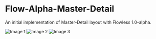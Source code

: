 # Flow-Alpha-Master-Detail
An initial implementation of Master-Detail layout with Flowless 1.0-alpha.

![Image 1](https://dl.dropboxusercontent.com/u/4363931/FlowMasterDetail-01.PNG)
![Image 2](https://dl.dropboxusercontent.com/u/4363931/FlowMasterDetail-02.PNG)
![Image 3](https://dl.dropboxusercontent.com/u/4363931/FlowMasterDetail-03.PNG)
